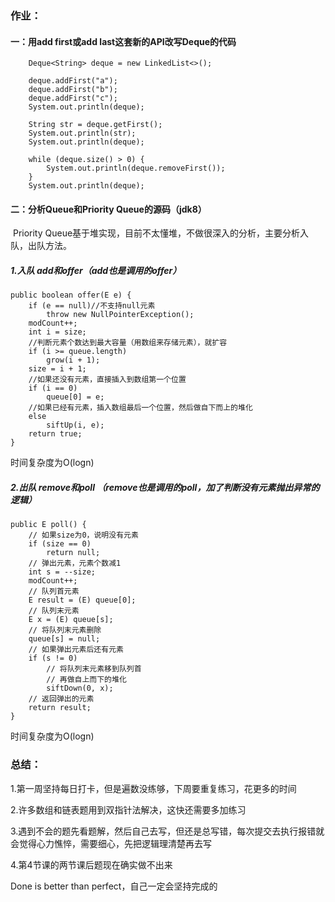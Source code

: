 ### 作业：

#### 一：用add first或add last这套新的API改写Deque的代码

```
    Deque<String> deque = new LinkedList<>();

    deque.addFirst("a");
    deque.addFirst("b");
    deque.addFirst("c");
    System.out.println(deque);

    String str = deque.getFirst();
    System.out.println(str);
    System.out.println(deque);

    while (deque.size() > 0) {
        System.out.println(deque.removeFirst());
    }
    System.out.println(deque);
```

#### 二：分析Queue和Priority Queue的源码（jdk8）

​	Priority Queue基于堆实现，目前不太懂堆，不做很深入的分析，主要分析入队，出队方法。

##### 1.入队 add和offer（add也是调用的offer）

```
public boolean offer(E e) {
	if (e == null)//不支持null元素
		throw new NullPointerException();
	modCount++;
	int i = size;
	//判断元素个数达到最大容量（用数组来存储元素），就扩容
	if (i >= queue.length)
		grow(i + 1);
	size = i + 1;
	//如果还没有元素，直接插入到数组第一个位置
	if (i == 0)
		queue[0] = e;
	//如果已经有元素，插入数组最后一个位置，然后做自下而上的堆化
	else
		siftUp(i, e);
	return true;
}
```

时间复杂度为O(logn)

##### 2.出队 remove和poll （remove也是调用的poll，加了判断没有元素抛出异常的逻辑）

```
public E poll() {
    // 如果size为0，说明没有元素
    if (size == 0)
        return null;
    // 弹出元素，元素个数减1
    int s = --size;
    modCount++;
    // 队列首元素
    E result = (E) queue[0];
    // 队列末元素
    E x = (E) queue[s];
    // 将队列末元素删除
    queue[s] = null;
    // 如果弹出元素后还有元素
    if (s != 0)
        // 将队列末元素移到队列首
        // 再做自上而下的堆化
        siftDown(0, x);
    // 返回弹出的元素
    return result;
}

```

时间复杂度为O(logn)

### 总结：

1.第一周坚持每日打卡，但是遍数没练够，下周要重复练习，花更多的时间

2.许多数组和链表题用到双指针法解决，这快还需要多加练习

3.遇到不会的题先看题解，然后自己去写，但还是总写错，每次提交去执行报错就会觉得心力憔悴，需要细心，先把逻辑理清楚再去写

4.第4节课的两节课后题现在确实做不出来

Done is better than perfect，自己一定会坚持完成的